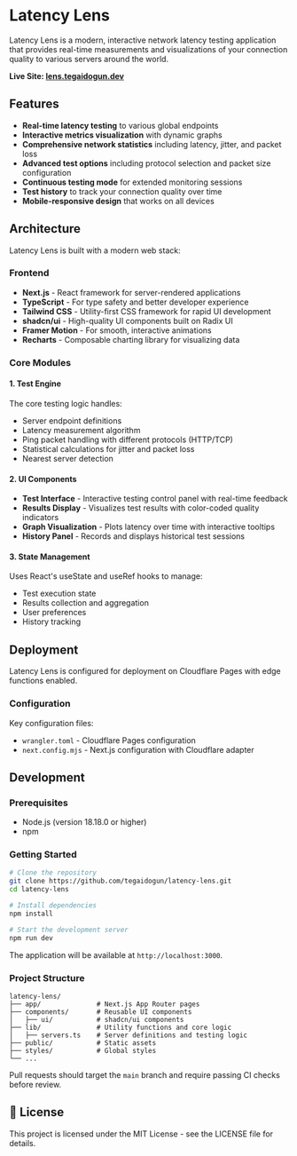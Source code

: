 # Latency Lens 

Latency Lens is a modern, interactive network latency testing application that provides real-time measurements and visualizations of your connection quality to various servers around the world.

**Live Site: [lens.tegaidogun.dev](https://lens.tegaidogun.dev)**

## Features

- **Real-time latency testing** to various global endpoints
- **Interactive metrics visualization** with dynamic graphs
- **Comprehensive network statistics** including latency, jitter, and packet loss
- **Advanced test options** including protocol selection and packet size configuration
- **Continuous testing mode** for extended monitoring sessions
- **Test history** to track your connection quality over time
- **Mobile-responsive design** that works on all devices

## Architecture

Latency Lens is built with a modern web stack:

### Frontend
- **Next.js** - React framework for server-rendered applications
- **TypeScript** - For type safety and better developer experience
- **Tailwind CSS** - Utility-first CSS framework for rapid UI development
- **shadcn/ui** - High-quality UI components built on Radix UI
- **Framer Motion** - For smooth, interactive animations
- **Recharts** - Composable charting library for visualizing data

### Core Modules

#### 1. Test Engine
The core testing logic handles:
- Server endpoint definitions
- Latency measurement algorithm
- Ping packet handling with different protocols (HTTP/TCP)
- Statistical calculations for jitter and packet loss
- Nearest server detection

#### 2. UI Components
- **Test Interface** - Interactive testing control panel with real-time feedback
- **Results Display** - Visualizes test results with color-coded quality indicators
- **Graph Visualization** - Plots latency over time with interactive tooltips
- **History Panel** - Records and displays historical test sessions

#### 3. State Management
Uses React's useState and useRef hooks to manage:
- Test execution state
- Results collection and aggregation
- User preferences
- History tracking

## Deployment

Latency Lens is configured for deployment on Cloudflare Pages with edge functions enabled.

### Configuration

Key configuration files:
- `wrangler.toml` - Cloudflare Pages configuration
- `next.config.mjs` - Next.js configuration with Cloudflare adapter

## Development

### Prerequisites

- Node.js (version 18.18.0 or higher)
- npm

### Getting Started

```bash
# Clone the repository
git clone https://github.com/tegaidogun/latency-lens.git
cd latency-lens

# Install dependencies
npm install

# Start the development server
npm run dev
```

The application will be available at `http://localhost:3000`.

### Project Structure

```
latency-lens/
├── app/              # Next.js App Router pages
├── components/       # Reusable UI components
│   ├── ui/           # shadcn/ui components
├── lib/              # Utility functions and core logic
│   ├── servers.ts    # Server definitions and testing logic
├── public/           # Static assets
├── styles/           # Global styles
└── ...
```

Pull requests should target the `main` branch and require passing CI checks before review.

## 📝 License

This project is licensed under the MIT License - see the LICENSE file for details.
